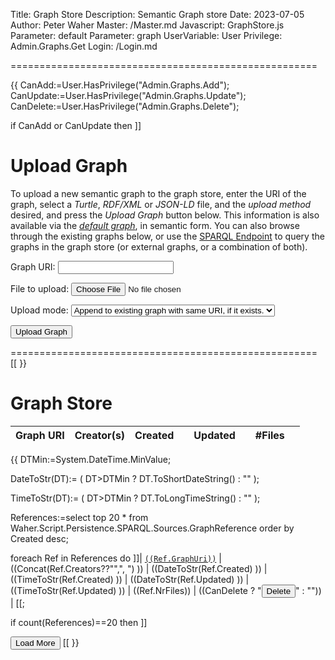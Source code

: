 ﻿Title: Graph Store
Description: Semantic Graph store
Date: 2023-07-05
Author: Peter Waher
Master: /Master.md
Javascript: GraphStore.js
Parameter: default
Parameter: graph
UserVariable: User
Privilege: Admin.Graphs.Get
Login: /Login.md

=====================================================

{{
CanAdd:=User.HasPrivilege("Admin.Graphs.Add");
CanUpdate:=User.HasPrivilege("Admin.Graphs.Update");
CanDelete:=User.HasPrivilege("Admin.Graphs.Delete");

if CanAdd or CanUpdate then ]]

Upload Graph
===============

To upload a new semantic graph to the graph store, enter the URI of the graph, select a *Turtle*, *RDF/XML* or *JSON-LD* file, 
and the *upload method* desired, and press the *Upload Graph* button below. This information is also available via the
[*default graph*](/rdf-graph-store?default), in semantic form. You can also browse through the existing graphs below, or
use the [SPARQL Endpoint](/Sparql.md) to query the graphs in the graph store (or external graphs, or a combination of both).

<form>

<p>
Graph URI:  
<input type="tet" id="GraphUri" name="GraphUri" title="URI of graph to upload." required/>
</p>

<p>
File to upload:  
<input type="file" id="GraphFile" name="File" title="Select either a Turtle, RDF/XML or JSON-LD file." accept="text/turtle, application/rdf+xml, application/ld+json" required/>
</p>

<p>
Upload mode:  
<select id="Method" name="Method" title="Select how to handle previous graph with the same URI, if one exists.">
((if CanUpdate then "<option selected value='POST'>Append to existing graph with same URI, if it exists.</option>" else ""))
((if CanAdd then "<option "+(CanUpdate?"":"selected ")+"value='PUT'>Replace existing graph with same URI, if it exists.</option>" else ""))
</select>
</p>

<button type="button" onclick="UploadFile()">Upload Graph</button>

</form>

=====================================================
[[
}}

Graph Store
===============

| Graph URI | Creator\(s) | Created || Updated || \#Files |    |
|:----------|:------------|----:|---:|----:|---:|--------:|:--:|
{{
DTMin:=System.DateTime.MinValue;

DateToStr(DT):=
(
	DT>DTMin ? DT.ToShortDateString() : ""
);

TimeToStr(DT):=
(
	DT>DTMin ? DT.ToLongTimeString() : ""
);

References:=select
	top 20 *
from
	Waher.Script.Persistence.SPARQL.Sources.GraphReference
order by
	Created desc;

foreach Ref in References do
	]]| <a href="/rdf-graph-store?graph=((UrlEncode(Ref.GraphUri) ))" target="_blank">`((Ref.GraphUri))`</a> | ((Concat(Ref.Creators??"",", ") )) | ((DateToStr(Ref.Created) )) | ((TimeToStr(Ref.Created) )) | ((DateToStr(Ref.Updated) )) | ((TimeToStr(Ref.Updated) )) | ((Ref.NrFiles)) | ((CanDelete ? "<button type='button' class='negButtonSm' onclick='DeleteGraph(this,\""+Ref.GraphUri+"\")'>Delete</button>" : "")) |
[[;

if count(References)==20 then ]]

<button id="LoadMoreButton" class='posButton' type="button" onclick='LoadMore(this,20,20)'>Load More</button>
[[
}}

